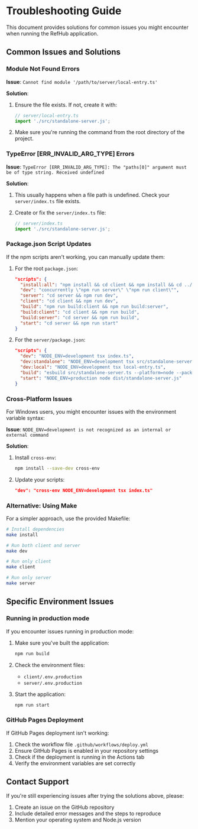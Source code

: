 # Troubleshooting Guide

This document provides solutions for common issues you might encounter when running the RefHub application.

## Common Issues and Solutions

### Module Not Found Errors

**Issue**: `Cannot find module '/path/to/server/local-entry.ts'`

**Solution**:
1. Ensure the file exists. If not, create it with:
   ```typescript
   // server/local-entry.ts
   import './src/standalone-server.js';
   ```

2. Make sure you're running the command from the root directory of the project.

### TypeError [ERR_INVALID_ARG_TYPE] Errors

**Issue**: `TypeError [ERR_INVALID_ARG_TYPE]: The "paths[0]" argument must be of type string. Received undefined`

**Solution**:
1. This usually happens when a file path is undefined. Check your `server/index.ts` file exists.

2. Create or fix the `server/index.ts` file:
   ```typescript
   // server/index.ts
   import './src/standalone-server.js';
   ```

### Package.json Script Updates

If the npm scripts aren't working, you can manually update them:

1. For the root `package.json`:
   ```json
   "scripts": {
     "install:all": "npm install && cd client && npm install && cd ../server && npm install",
     "dev": "concurrently \"npm run server\" \"npm run client\"",
     "server": "cd server && npm run dev",
     "client": "cd client && npm run dev",
     "build": "npm run build:client && npm run build:server",
     "build:client": "cd client && npm run build",
     "build:server": "cd server && npm run build",
     "start": "cd server && npm run start"
   }
   ```

2. For the `server/package.json`:
   ```json
   "scripts": {
     "dev": "NODE_ENV=development tsx index.ts",
     "dev:standalone": "NODE_ENV=development tsx src/standalone-server.ts",
     "dev:local": "NODE_ENV=development tsx local-entry.ts",
     "build": "esbuild src/standalone-server.ts --platform=node --packages=external --bundle --format=esm --outdir=dist",
     "start": "NODE_ENV=production node dist/standalone-server.js"
   }
   ```

### Cross-Platform Issues

For Windows users, you might encounter issues with the environment variable syntax:

**Issue**: `NODE_ENV=development is not recognized as an internal or external command`

**Solution**:
1. Install `cross-env`:
   ```bash
   npm install --save-dev cross-env
   ```

2. Update your scripts:
   ```json
   "dev": "cross-env NODE_ENV=development tsx index.ts"
   ```

### Alternative: Using Make

For a simpler approach, use the provided Makefile:

```bash
# Install dependencies
make install

# Run both client and server
make dev

# Run only client
make client

# Run only server
make server
```

## Specific Environment Issues

### Running in production mode

If you encounter issues running in production mode:

1. Make sure you've built the application:
   ```bash
   npm run build
   ```

2. Check the environment files:
   - `client/.env.production`
   - `server/.env.production`

3. Start the application:
   ```bash
   npm run start
   ```

### GitHub Pages Deployment

If GitHub Pages deployment isn't working:

1. Check the workflow file `.github/workflows/deploy.yml`
2. Ensure GitHub Pages is enabled in your repository settings
3. Check if the deployment is running in the Actions tab
4. Verify the environment variables are set correctly

## Contact Support

If you're still experiencing issues after trying the solutions above, please:

1. Create an issue on the GitHub repository
2. Include detailed error messages and the steps to reproduce
3. Mention your operating system and Node.js version